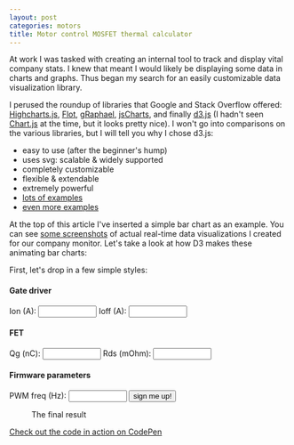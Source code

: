 ```yaml
---
layout: post
categories: motors
title: Motor control MOSFET thermal calculator
---
```


At work I was tasked with creating an internal tool to track and display vital company stats. I knew that meant I would likely be displaying some data in charts and graphs. Thus began my search for an easily customizable data visualization library.

I perused the roundup of libraries that Google and Stack Overflow offered: [Highcharts.js](http://www.highcharts.com/), [Flot](http://www.flotcharts.org/), [gRaphael](http://g.raphaeljs.com/), [jsCharts](http://www.jscharts.com/), and finally [d3.js](http://d3js.org/) (I hadn't seen [Chart.js](http://www.chartjs.org/) at the time, but it looks pretty nice). I won't go into comparisons on the various libraries, but I will tell you why I chose d3.js:

- easy to use (after the beginner's hump)
- uses svg: scalable & widely supported
- completely customizable
- flexible & extendable
- extremely powerful
- [lots of examples](https://github.com/mbostock/d3/wiki/Gallery)
- [even more examples](http://bl.ocks.org/mbostock)

At the top of this article I've inserted a simple bar chart as an example. You can see [some screenshots](http://dribbble.com/shots/966448-Monitor-fullview?list=users) of actual real-time data visualizations I created for our company monitor. Let's take a look at how D3 makes these animating bar charts:

First, let's drop in a few simple styles:

#### Gate driver
Ion (A): <input type="text" name="Ion" value="" size="10" maxlength="50" />
Ioff (A): <input type="text" name="Ioff" value="" size="10" maxlength="50" />

#### FET
Qg (nC): <input type="text" name="Qg" value="" size="10" maxlength="50" />
Rds (mOhm): <input type="text" name="Rds" value="" size="10" maxlength="50" />

#### Firmware parameters
PWM freq (Hz): <input type="text" name="fpwm" value="" size="10" maxlength="50" />
<input type="submit" name="submit" value="sign me up!" />

<figure class="final">
  <figcaption>The final result</figcaption>
</figure>

<a href="http://codepen.io/mshwery/pen/uCBbn" class="codepen" target="_blank">Check out the code in action on CodePen</a>

<style>
  svg {
    font: 10px sans-serif;
  }

  .foreground {
    fill: #2D6A99;
  }

  .background {
    fill: #eee;
  }
</style>
<script src="http://d3js.org/d3.v3.min.js" charset="utf-8"></script>
<script type="text/javascript">

  var n = 10,
      random = function() { return Math.floor(Math.random() * 100); },
      data = d3.range(n).map(random);
  
  var barChart = {
    init: function(el) {
      this.height = 80;
      this.width = 220;
      this.padding = 12;
      barWidth = Math.floor((this.width - (this.padding * (data.length - 1))) / data.length);
      barHeight = this.height;

      this.svg = d3.select(el).insert('svg', ':first-child')
        .attr('width', this.width)
        .attr("height", this.height);

      this.draw();
    },

    draw: function() {
      var self = this;

      this.meters = this.svg
        .append("g")
          .attr("class", "meter")
          .selectAll("rect")
            .data(data)
            .enter()
            .append('g')
              .attr("class", "bar");

      this.drawBar().attr("class", "background").attr("y", 0).attr("height", barHeight);
      this.drawBar().attr("class", "foreground").attr("y", barHeight).attr("height", 0);

      setInterval(function() {
        data = d3.range(n).map(random);
        self.update();
      }, 2000);
    },

    update: function () {
        var self = this;
        d3.selectAll("rect.foreground").each(self.animate);
    },

    animate: function (d, i) {
      var total = data[i];
      var bar = d3.select(this);
      if (barHeight - total != bar.attr("y")) {
        bar.transition().duration(1500).attr("height", total).attr("y", barHeight - total);
      }
    },

    drawBar: function () {
      var self = this;

      return this.meters.append("rect")
        .attr("x", function (d, i) {
          return i * (barWidth + self.padding);
        })
        .attr("width", barWidth);
    }
  }

  barChart.init('figure.final');
</script>

<script type="text/javascript"
      src="https://www.google.com/jsapi?autoload={
        'modules':[{
          'name':'visualization',
          'version':'1',
          'packages':['corechart']
        }]
      }"></script>

<script type="text/javascript">
  google.setOnLoadCallback(drawChart);


  var data = google.visualization.arrayToDataTable([
    ['Year', 'Sales', 'Expenses'],
    ['2004',  1000,      400],
    ['2005',  1170,      460],
    ['2006',  660,       1120],
    ['2007',  1030,      540]
  ]);

  function updateData() {

  }
  function drawChart() {

    var options = {
      title: 'Company Performance',
      curveType: 'function',
      legend: { position: 'bottom' }
    };

    var chart = new google.visualization.LineChart(document.getElementById('curve_chart'));

    chart.draw(data, options);
  }
</script>

<div id="curve_chart" style="width: 900px; height: 500px"></div>